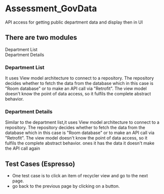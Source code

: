 # Assessment_GovData
API access for getting public department data and display then in UI

## There are two modules <br>
Department List<br>
Department Details

### Department List
It uses View model architecture to connect to a repository. The repository decides whether to fetch the data from the database which in this case is "Room database" or to make an API call via "Retrofit". The view model doesn't know the point of data access, so it fulfils the complete abstract behavior.

### Department Details
Similar to the department list,it uses View model architecture to connect to a repository. The repository decides whether to fetch the data from the database which in this case is "Room database" or to make an API call via "Retrofit". The view model doesn't know the point of data access, so it fulfils the complete abstract behavior. ones it has the data it doesn't make the API call again

## Test Cases (Espresso)
- One test case is to click an item of recycler view and go to the next page.
- go back to the previous page by clicking on a button.





